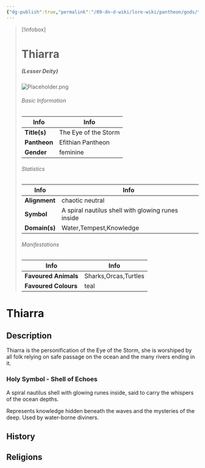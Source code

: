 ```yaml
---
{"dg-publish":true,"permalink":"/09-dn-d-wiki/lore-wiki/pantheon/gods/thiarra/","tags":["gods","#Character"]}
---
```



> [!infobox]
> # Thiarra 
> ##### (Lesser Deity)
> ![Placeholder.png](/img/user/z_Assets/07.%20Images/Placeholder.png)
> 
> ###### Basic Information
> 
> | Info | Info |
> |---|---|
> | **Title(s)** | The Eye of the Storm |
> | **Pantheon** | Efithian Pantheon |
> | **Gender**  | feminine |
> 
> ###### Statistics
> | Info | Info |
> |---|---|
> | **Alignment** | chaotic neutral |
> | **Symbol** | A spiral nautilus shell with glowing runes inside |
> | **Domain(s)** | Water,Tempest,Knowledge |
> 
> ###### Manifestations
> | Info | Info |
> |---|---|
> | **Favoured Animals** | Sharks,Orcas,Turtles |
> | **Favoured Colours** | teal |


# Thiarra

## Description
Thiarra is the personification of the Eye of the Storm, she is worshiped by all folk relying on safe passage on the ocean and the many rivers ending in it.
### Holy Symbol - Shell of Echoes
A spiral nautilus shell with glowing runes inside, said to carry the whispers of the ocean depths.

Represents knowledge hidden beneath the waves and the mysteries of the deep. Used by water-borne diviners. 

## History 


## Religions
